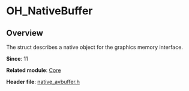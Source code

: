 # OH_NativeBuffer

## Overview

The struct describes a native object for the graphics memory interface.

**Since**: 11

**Related module**: [Core](capi-core.md)

**Header file**: [native_avbuffer.h](capi-native-avbuffer-h.md)

